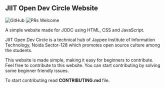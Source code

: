 
## JIIT Open Dev Circle Website

![GitHub](https://img.shields.io/github/license/mashape/apistatus.svg)
![PRs Welcome](https://img.shields.io/badge/PRs-welcome-brightgreen.svg)

A simple website made for JODC using HTML, CSS and JavaScript.

JIIT Open Dev Circle is a technical hub of Jaypee Institute of Information Technology, Noida Sector-128 which promotes open source culture among the students.

This website is made simple, making it easy for beginners to contribute.
Feel free to contribute to this website.
You can start contributing by solving some beginner friendly issues.

To start contributing read **CONTRIBUTING.md** file.
